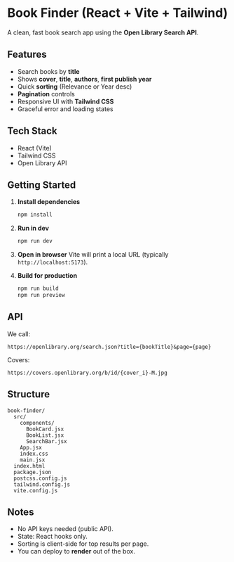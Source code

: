# Book Finder (React + Vite + Tailwind)

A clean, fast book search app using the **Open Library Search API**.

## Features

- Search books by **title**
- Shows **cover**, **title**, **authors**, **first publish year**
- Quick **sorting** (Relevance or Year desc)
- **Pagination** controls
- Responsive UI with **Tailwind CSS**
- Graceful error and loading states

## Tech Stack

- React (Vite)
- Tailwind CSS
- Open Library API

## Getting Started

1. **Install dependencies**

   ```bash
   npm install
   ```

2. **Run in dev**

   ```bash
   npm run dev
   ```

3. **Open in browser**
   Vite will print a local URL (typically `http://localhost:5173`).

4. **Build for production**
   ```bash
   npm run build
   npm run preview
   ```

## API

We call:

```
https://openlibrary.org/search.json?title={bookTitle}&page={page}
```

Covers:

```
https://covers.openlibrary.org/b/id/{cover_i}-M.jpg
```

## Structure

```
book-finder/
  src/
    components/
      BookCard.jsx
      BookList.jsx
      SearchBar.jsx
    App.jsx
    index.css
    main.jsx
  index.html
  package.json
  postcss.config.js
  tailwind.config.js
  vite.config.js
```

## Notes

- No API keys needed (public API).
- State: React hooks only.
- Sorting is client-side for top results per page.
- You can deploy to **render** out of the box.

